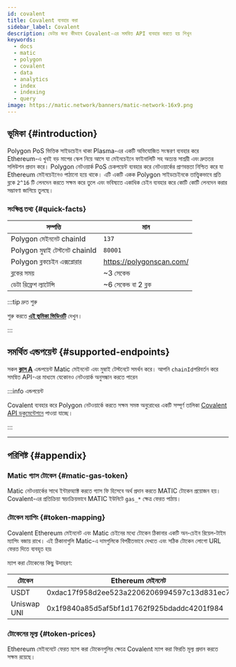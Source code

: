 ```yaml
---
id: covalent
title: Covalent ব্যবহার করা
sidebar_label: Covalent
description: ডেটার জন্য কীভাবে Covalent-এর সমন্বিত API ব্যবহার করতে হয় শিখুন
keywords:
  - docs
  - matic
  - polygon
  - covalent
  - data
  - analytics
  - index
  - indexing
  - query
image: https://matic.network/banners/matic-network-16x9.png
---
```


## ভূমিকা {#introduction}

Polygon PoS ভিত্তিক সাইডচেইন থাকা Plasma-এর একটি অভিযোজিত সংস্করণ ব্যবহার করে
Ethereum-এ খুবই বড় মাপের স্কেল নিয়ে আসে যা মেইনচেইনে ফাইনালিটি সহ
অত্যন্ত সাশ্রয়ী এবং দ্রুততর সলিউশন প্রদান করে। Polygon নেটওয়ার্ক PoS চেকপয়েন্ট ব্যবহার করে
নেটওয়ার্কের প্রাণবন্ততা নিশ্চিত করে যা Ethereum মেইনচেইনেও পাঠানো হয়ে থাকে।
এটি একটি একক Polygon সাইডচেইনকে তাত্ত্বিকভাবে প্রতি ব্লকে `2^16` টি লেনদেন করতে সক্ষম করে তুলে
এবং ভবিষ্যতে একাধিক চেইন ব্যবহার করে কোটি কোটি লেনদেন করার সম্ভাবণা জাগিয়ে তুলছে।

### সংক্ষিপ্ত তথ্য {#quick-facts}

<TableWrap>

| সম্পত্তি | মান |
|---|---|
| Polygon মেইননেট chainId | `137` |
| Polygon মুম্বাই টেস্টনেট chainId | `80001` |
| Polygon ব্লকচেইন এক্সপ্লোরার | https://polygonscan.com/ |
| ব্লকের সময় | ~3 সেকেন্ড |
| ডেটা রিফ্রেশ ল্যাটেন্সি | ~6 সেকেন্ড বা 2 ব্লক |

</TableWrap>

:::tip দ্রুত শুরু

শুরু করতে **[<ins>এই ভূমিকা ভিডিওটি</ins>](https://www.youtube.com/watch?v=qhibXxKANWE)**
দেখুন।

:::

## সমর্থিত এন্ডপয়েন্ট {#supported-endpoints}

সকল [__ক্লাস A__](https://www.covalenthq.com/docs/api/#tag--Class-A) এন্ডপয়েন্ট Matic মেইননেট এবং মুম্বাই টেস্টনেটে সমর্থন করে। আপনি `chainId`পরিবর্তন করে সমন্বিত API-এর মাধ্যমে যেকোনও নেটওয়ার্ক অনুসন্ধান করতে পারেন

:::info এন্ডপয়েন্ট

Covalent ব্যবহার করে Polygon নেটওয়ার্কে করতে সক্ষম সমস্ত অনুরোধের একটি সম্পূর্ণ তালিকা
[<ins>Covalent API ডকুমেন্টেশনে</ins>](https://www.covalenthq.com/docs/api/) পাওয়া যাচ্ছে।

:::

---

## পরিশিষ্ট {#appendix}

### Matic গ্যাস টোকেন {#matic-gas-token}

Matic নেটওয়ার্কের সাথে ইন্টারঅ্যাক্ট করতে গ্যাস ফি হিসেবে অর্থ প্রদান করতে MATIC টোকেন প্রয়োজন হয়। Covalent-এর
প্রতিক্রিয়া স্বয়ংক্রিয়ভাবে MATIC ইউনিটে `gas_*` ক্ষেত্র ফেরত পাঠায়।

### টোকেন ম্যাপিং {#token-mapping}

Covalent Ethereum মেইননেট এবং Matic চেইনের মধ্যে টোকেন ঠিকানার একটি অন-চেইন রিয়েল-টাইম ম্যাপিং বজায় রাখে। এই ঠিকানাগুলি Matic-এ দামগুলিকে বিপরীতভাবে দেখতে এবং সঠিক টোকেন লোগো URL ফেরত দিতে ব্যবহৃত হয়৷

ম্যাপ করা টোকেনের কিছু উদাহরণ:

| টোকেন | Ethereum মেইননেট | Matic মেইননেট |
|---|---|---|
| USDT | 0xdac17f958d2ee523a2206206994597c13d831ec7 | 0xc2132d05d31c914a87c6611c10748aeb04b58e8f |
| Uniswap UNI | 0x1f9840a85d5af5bf1d1762f925bdaddc4201f984 | 0xb33eaad8d922b1083446dc23f610c2567fb5180f |

### টোকেনের মূল্য {#token-prices}

Ethereum মেইননেটে ফেরত ম্যাপ করা টোকেনগুলির ক্ষেত্রে Covalent ম্যাপ করা ফিরতি মূল্য প্রদান করতে সক্ষম রয়েছে।
